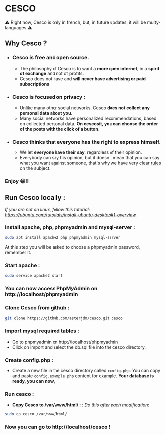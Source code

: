 # CESCO
⚠️ Right now, Cesco is only in french, but, in future updates, it will be multy-languages ⚠️



## Why Cesco ?
* ### Cesco is **free** and **open source**.
  * The philosophy of Cesco is to want a **more open internet**, in a **spirit of exchange** and not of profits.
  * Cesco does not have and **will never have advertising or paid subscriptions**
* ### Cesco is focused on **privacy** : 
  * Unlike many other social networks, Cesco **does not collect any personal data about you**.
  * Many social networks have personalized recommendations, based on collected personal data. **On cescosit, you can choose the order of the posts with the click of a button**.
* ### Cesco thinks that everyone has the right to **express himself**.
  * We let **everyone have their say**, regardless of their opinion.
  * Everybody can say his opinion, but it doesn't mean that you can say what you want against someone, that's why we have very clear [rules](https://rmbi.ch/Cesco/pages/rules.html) on the subject.

### Enjoy 😁!!

## Run Cesco locally :
_If you are not on linux, follow this tutorial:  https://ubuntu.com/tutorials/install-ubuntu-desktop#1-overview._ 
### Install apache, php, phpmyadmin and mysql-server :
```bash
sudo apt install apache2 php phpmyadmin mysql-server
```
At this step you will be asked to choose a phpmyadmin password, remember it.
### Start apache :
```bash
sudo service apache2 start
```

### You can now access PhpMyAdmin on http://localhost/phpmyadmin

### Clone Cesco from github :
```bash
git clone https://github.com/asterjdm/cesco.git cesco
```
### Import mysql required tables :
- Go to phpmyadmin on http://localhost/phpmyadmin
- Click on import and select the db.sql file into the cesco directory.
### Create config.php :
- Create a new file in the cesco directory called `config.php`. You can copy and paste `config.example.php` content for example.
__Your database is ready, you can now,__

### Run cesco :
- __Copy Cesco to /var/www/html/ :__ :
_Do this after each modification_:
```bash
sudo cp cesco /var/www/html/
```
### Now you can go to http://localhost/cesco !